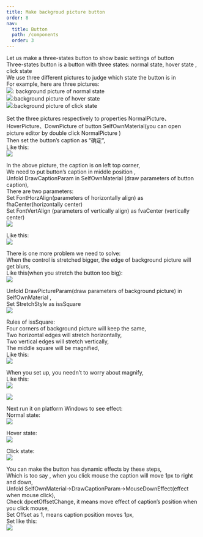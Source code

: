 ```yaml
---
title: Make backgroud picture button
order: 8
nav:
  title: Button
  path: /components
  order: 3
---
```


Let us make a three-states button to show basic settings of button  
Three-states button is a button with three states: normal state, hover state , click state  
We use three different pictures to judge which state the button is in  
For example, here are three pictures:  
![](<http://www.orangeui.cn/orangeuiblog/OrangeUI/2.1.OrangeUI%E6%8E%A7%E4%BB%B6%E4%BD%BF%E7%94%A8%E8%AF%B4%E6%98%8E(%E6%8C%89%E9%92%AE%E6%8E%A7%E4%BB%B6Button)(%E7%A4%BA%E4%BE%8B1%20%E5%9F%BA%E6%9C%AC%E5%8A%9F%E8%83%BD).files/image001.png>): background picture of normal state  
![](<http://www.orangeui.cn/orangeuiblog/OrangeUI/2.1.OrangeUI%E6%8E%A7%E4%BB%B6%E4%BD%BF%E7%94%A8%E8%AF%B4%E6%98%8E(%E6%8C%89%E9%92%AE%E6%8E%A7%E4%BB%B6Button)(%E7%A4%BA%E4%BE%8B1%20%E5%9F%BA%E6%9C%AC%E5%8A%9F%E8%83%BD).files/image003.png>):background picture of hover state  
![](<http://www.orangeui.cn/orangeuiblog/OrangeUI/2.1.OrangeUI%E6%8E%A7%E4%BB%B6%E4%BD%BF%E7%94%A8%E8%AF%B4%E6%98%8E(%E6%8C%89%E9%92%AE%E6%8E%A7%E4%BB%B6Button)(%E7%A4%BA%E4%BE%8B1%20%E5%9F%BA%E6%9C%AC%E5%8A%9F%E8%83%BD).files/image005.png>):background picture of click state

Set the three pictures respectively to properties NormalPicture、HoverPicture、DownPicture of button SelfOwnMaterial(you can open picture editor by double click NormalPicture )  
Then set the button’s caption as “确定”,  
Like this:  
![](<http://www.orangeui.cn/orangeuiblog/OrangeUI/2.1.OrangeUI%E6%8E%A7%E4%BB%B6%E4%BD%BF%E7%94%A8%E8%AF%B4%E6%98%8E(%E6%8C%89%E9%92%AE%E6%8E%A7%E4%BB%B6Button)(%E7%A4%BA%E4%BE%8B1%20%E5%9F%BA%E6%9C%AC%E5%8A%9F%E8%83%BD).files/image007.png>)

In the above picture, the caption is on left top corner,  
We need to put button’s caption in middle position ,  
Unfold DrawCaptionParam in SelfOwnMaterial (draw parameters of button caption),  
There are two parameters:  
Set FontHorzAlign(parameters of horizontally align) as fhaCenter(horizontally center)  
Set FontVertAlign (parameters of vertically align) as fvaCenter (vertically center)  
![](<http://www.orangeui.cn/orangeuiblog/OrangeUI/2.1.OrangeUI%E6%8E%A7%E4%BB%B6%E4%BD%BF%E7%94%A8%E8%AF%B4%E6%98%8E(%E6%8C%89%E9%92%AE%E6%8E%A7%E4%BB%B6Button)(%E7%A4%BA%E4%BE%8B1%20%E5%9F%BA%E6%9C%AC%E5%8A%9F%E8%83%BD).files/image009.png>)

Like this:  
![](<http://www.orangeui.cn/orangeuiblog/OrangeUI/2.1.OrangeUI%E6%8E%A7%E4%BB%B6%E4%BD%BF%E7%94%A8%E8%AF%B4%E6%98%8E(%E6%8C%89%E9%92%AE%E6%8E%A7%E4%BB%B6Button)(%E7%A4%BA%E4%BE%8B1%20%E5%9F%BA%E6%9C%AC%E5%8A%9F%E8%83%BD).files/image011.png>)

There is one more problem we need to solve:  
When the control is stretched bigger, the edge of background picture will get blurs,  
Like this(when you stretch the button too big):  
![](<http://www.orangeui.cn/orangeuiblog/OrangeUI/2.1.OrangeUI%E6%8E%A7%E4%BB%B6%E4%BD%BF%E7%94%A8%E8%AF%B4%E6%98%8E(%E6%8C%89%E9%92%AE%E6%8E%A7%E4%BB%B6Button)(%E7%A4%BA%E4%BE%8B1%20%E5%9F%BA%E6%9C%AC%E5%8A%9F%E8%83%BD).files/image013.png>)

Unfold DrawPictureParam(draw parameters of background picture) in SelfOwnMaterial ,  
Set StretchStyle as issSquare  
![](<http://www.orangeui.cn/orangeuiblog/OrangeUI/2.1.OrangeUI%E6%8E%A7%E4%BB%B6%E4%BD%BF%E7%94%A8%E8%AF%B4%E6%98%8E(%E6%8C%89%E9%92%AE%E6%8E%A7%E4%BB%B6Button)(%E7%A4%BA%E4%BE%8B1%20%E5%9F%BA%E6%9C%AC%E5%8A%9F%E8%83%BD).files/image015.png>)

Rules of issSquare:  
Four corners of background picture will keep the same,  
Two horizontal edges will stretch horizontally,  
Two vertical edges will stretch vertically,  
The middle square will be magnified,  
Like this:  
![](<http://www.orangeui.cn/orangeuiblog/OrangeUI/2.1.OrangeUI%E6%8E%A7%E4%BB%B6%E4%BD%BF%E7%94%A8%E8%AF%B4%E6%98%8E(%E6%8C%89%E9%92%AE%E6%8E%A7%E4%BB%B6Button)(%E7%A4%BA%E4%BE%8B1%20%E5%9F%BA%E6%9C%AC%E5%8A%9F%E8%83%BD).files/image017.png>)

When you set up, you needn’t to worry about magnify,  
Like this:  
![](<http://www.orangeui.cn/orangeuiblog/OrangeUI/2.1.OrangeUI%E6%8E%A7%E4%BB%B6%E4%BD%BF%E7%94%A8%E8%AF%B4%E6%98%8E(%E6%8C%89%E9%92%AE%E6%8E%A7%E4%BB%B6Button)(%E7%A4%BA%E4%BE%8B1%20%E5%9F%BA%E6%9C%AC%E5%8A%9F%E8%83%BD).files/image019.png>)

![](<http://www.orangeui.cn/orangeuiblog/OrangeUI/2.1.OrangeUI%E6%8E%A7%E4%BB%B6%E4%BD%BF%E7%94%A8%E8%AF%B4%E6%98%8E(%E6%8C%89%E9%92%AE%E6%8E%A7%E4%BB%B6Button)(%E7%A4%BA%E4%BE%8B1%20%E5%9F%BA%E6%9C%AC%E5%8A%9F%E8%83%BD).files/image021.png>)

Next run it on platform Windows to see effect:  
Normal state:  
![](<http://www.orangeui.cn/orangeuiblog/OrangeUI/2.1.OrangeUI%E6%8E%A7%E4%BB%B6%E4%BD%BF%E7%94%A8%E8%AF%B4%E6%98%8E(%E6%8C%89%E9%92%AE%E6%8E%A7%E4%BB%B6Button)(%E7%A4%BA%E4%BE%8B1%20%E5%9F%BA%E6%9C%AC%E5%8A%9F%E8%83%BD).files/image023.png>)

Hover state:  
![](<http://www.orangeui.cn/orangeuiblog/OrangeUI/2.1.OrangeUI%E6%8E%A7%E4%BB%B6%E4%BD%BF%E7%94%A8%E8%AF%B4%E6%98%8E(%E6%8C%89%E9%92%AE%E6%8E%A7%E4%BB%B6Button)(%E7%A4%BA%E4%BE%8B1%20%E5%9F%BA%E6%9C%AC%E5%8A%9F%E8%83%BD).files/image025.png>)

Click state:  
![](<http://www.orangeui.cn/orangeuiblog/OrangeUI/2.1.OrangeUI%E6%8E%A7%E4%BB%B6%E4%BD%BF%E7%94%A8%E8%AF%B4%E6%98%8E(%E6%8C%89%E9%92%AE%E6%8E%A7%E4%BB%B6Button)(%E7%A4%BA%E4%BE%8B1%20%E5%9F%BA%E6%9C%AC%E5%8A%9F%E8%83%BD).files/image027.png>)

You can make the button has dynamic effects by these steps,  
Which is too say , when you click mouse the caption will move 1px to right and down,  
Unfold SelfOwnMaterial->DrawCaptionParam->MouseDownEffect(effect when mouse click),  
Check dpcetOffsetChange, it means move effect of caption’s position when you click mouse,  
Set Offset as 1, means caption position moves 1px,  
Set like this:  
![](<http://www.orangeui.cn/orangeuiblog/OrangeUI/2.1.OrangeUI%E6%8E%A7%E4%BB%B6%E4%BD%BF%E7%94%A8%E8%AF%B4%E6%98%8E(%E6%8C%89%E9%92%AE%E6%8E%A7%E4%BB%B6Button)(%E7%A4%BA%E4%BE%8B1%20%E5%9F%BA%E6%9C%AC%E5%8A%9F%E8%83%BD).files/image029.png>)
